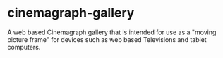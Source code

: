 cinemagraph-gallery
===================

A web based Cinemagraph gallery that is intended for use as a "moving picture frame" for devices such as web based Televisions and tablet computers.
